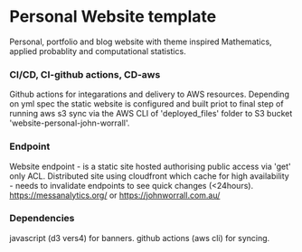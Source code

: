 # Personal Website template

Personal, portfolio and blog website with theme inspired Mathematics, applied probablity and computational statistics.

### CI/CD, CI-github actions, CD-aws

Github actions for integarations and delivery to AWS resources. Depending on yml spec the static website is configured and built priot to final step of running aws s3 sync via the AWS CLI of 'deployed\_files' folder to S3 bucket 'website-personal-john-worrall'.

### Endpoint

Website endpoint - is a static site hosted authorising public access via 'get' only ACL.
Distributed site using cloudfront which cache for high availability - needs
to invalidate endpoints to see quick changes (<24hours).
https://messanalytics.org/ or https://johnworrall.com.au/

### Dependencies

javascript (d3 vers4) for banners.
github actions (aws cli) for syncing.